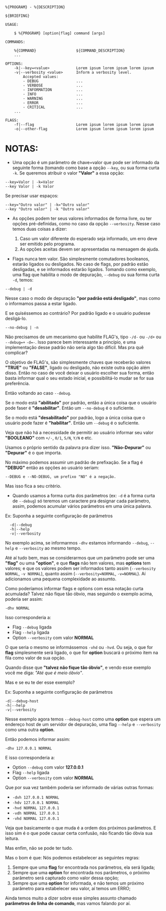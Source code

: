 ```
%{PROGRAM} - %{DESCRIPTION}

${BRIEFING}

USAGE:

    $ %{PROGRAM} [option|flag] command [args]

COMMANDS:

    %{COMMAND}                  ${COMMAND_DESCRIPTION}
    ...

OPTIONS:
    -k|--key=<value>            Lorem ipsum lorem ipsum lorem ipsum
    -v|--verbosity <value>      Inform a verbosity level.
        Accepted values:
        - DEBUG                 ...
        - VERBOSE               ...
        - INFORMATION           ...
        - INFO                  ...
        - WARNING               ...
        - ERROR                 ...
        - CRITICAL              ...
    ...

FLAGS:
    -f|--flag                   Lorem ipsum lorem ipsum lorem ipsum
    -o|--other-flag             Lorem ipsum lorem ipsum lorem ipsum
```

# NOTAS:

* Uma opção é um parâmetro de chave=valor que pode ser informado da seguinte forma (tomando como
base a opção `--key`, ou sua forma curta `-k`. Se queremos atribuir o valor **"Valor"** a essa
opção:

```
--key=Valor | -k=Valor
--key Valor | -k Valor
```
    
Se precisar usar espaços:

```
--key="Outro valor" | -k="Outro valor"
--key "Outro valor" | -k "Outro valor"
```
    
* As opções podem ter seus valores informados de forma livre, ou ter opções pré-definidas, como
no caso da opção `--verbosity`. Nesse caso temos duas coisas a dizer:

  1. Caso um valor diferente do esperado seja informado, um erro deve ser emitido pelo programa.
  2. As opções aceitas devem ser apresentadas na mensagem de ajuda.

* Flags nunca tem valor. São simplesmente comutadores booleanos, estarão ligados ou desligados.
No caso de flags, por padrão estão desligadas, e se informados estarão ligados. Tomando como
exemplo, uma flag que habilita o modo de depuração, `--debug` ou sua forma curta `-d`, temos:
    
```
--debug | -d
```
    
Nesse caso o modo de depuração **"por padrão está desligado"**, mas como o informamos passa a
estar ligado.
    
E se quiséssemos ao contrário? Por padrão ligado e o usuário pudesse desligá-lo.
    
```
--no-debug | -n
```
    
Não precisamos de um mecanismo que habilite FLAG's, tipo `-/d-` ou `-/d+` ou `--debug=+` `-d=-`.
Isso parece bem interessante a princípio, e uma implementação desse padrão não seria algo tão
difícil. Mas pra quê complicar?
    
O objetivo de FLAG's, são simplesmente chaves que receberão valores **"TRUE"** ou **"FALSE"**,
ligado ou desligado, não existe outra opção além disso. Então no caso de você deixar o usuário
escolher sua forma, então basta informar qual o seu estado inicial, e possibilitá-lo mudar se
for sua preferência.
    
Então voltando ao caso `--debug`.
    
Se o modo está **"abilitado"** por padrão, então a única coisa que o usuário pode faser é **"desabilitar"**.
Então um `--no-debug` é o suficiente.
    
Se o modo está **"desabilitado"** por padrão, logo a única coisa que o usuário pode fazer é **"habilitar"**.
Então um `--debug` é o suficiente.
    
Veja que não há a necessidade de permitir ao usuário informar seu valor **"BOOLEANO"** com `+/-`, `0/1`,
`S/N`, `Y/N` e etc.
    
Usamos o próprio sentido da palavra pra dizer isso. **"Não-Depurar"** ou **"Depurar"** é o que importa.
    
No máximo podemos assumir um padrão de prefixação. Se a flag é **"DEBUG"** então as opções ao usuário
seriam:
    
```
--DEBUG e --NO-DEBUG, um prefixo "NO" é a negação.
```
    
Mas isso fica a seu critério.
    
* Quando usamos a forma curta dos parâmetros (ex: `-d` é a forma curta de `--debug`) só teremos um
caractere pra designar cada parâmetro, assim, podemos acumular vários parâmetros em uma única palavra.
	
Ex: Suponha a seguinte configuração de parâmetros

  ```
    -d|--debug
    -h|--help
    -v|--verbosity
  ```
		
No exemplo acima, se informarmos `-dhv` estamos informando `--debug`, `--help` e `--verbosity` ao
mesmo tempo.
	
Até aí tudo bem, mas se considerarmos que um parâmetro pode ser uma **"flag"** ou uma **"option"**,
e que **flags** não tem valores, mas **options** tem valores; e que os valores podem ser informados
tanto assim (`--verbosity NORMAL`, `-v NORMAL`), quanto assim (`--verbosity=NORMAL`, `-v=NORMAL`).
Aí adicionamos uma pequena complexidade ao assumto.
	
Como poderíamos informar flags e options com essa notação curta acumulada?
Talvez não fique tão óbvio, mas seguindo o exemplo acima, poderia ser assim:
	
```
-dhv NORMAL
```
	
Isso corresponderia a:

- Flag `--debug` ligada
- Flag `--help` ligada
- Option `--verbosity` com valor **NORMAL**

O que seria o mesmo se informássemos `-vhd` ou `-hvd`. Ou seja, o que for **flag** simplesmente
será ligado, o que for **option** buscará o próximo item na fila como valor de sua opção.

Quando disse que **"talvez não fique tão óbvio"**, e vendo esse exemplo você me diga:
_"Até que é meio óbvio"_.
 
Mas e se eu te der esse exemplo?

Ex: Suponha a seguinte configuração de parâmetros
   
```
-d|--debug-host
-h|--help
-v|--verbosity
```
Nesse exemplo agora temos `--debug-host` como uma **option** que espera um endereço host de um
servidor de depuração, uma flag `--help` e `--verbosity` como uma outra **option**.

Então podemos informar assim:

```
-dhv 127.0.0.1 NORMAL
```

E isso corresponderia a:

- Option `--debug` com valor **127.0.0.1**
- Flag `--help` ligada
- Option `--verbosity` com valor **NORMAL**

Que por sua vez também poderia ser informado de várias outras formas:

- `-dvh 127.0.0.1 NORMAL`
- `-hdv 127.0.0.1 NORMAL`
- `-hvd NORMAL 127.0.0.1`
- `-vdh NORMAL 127.0.0.1`
- `-vhd NORMAL 127.0.0.1`

Veja que basicamente o que muda é a ordem dos próximos parâmetros. E isso sim é o que pode
causar certa confusão, não ficando tão óbvia sua leitura.

Mas enfim, não se pode ter tudo.

Mas o bom é que: Nós podemos estabelecer as seguintes regras:

1. Sempre que uma **flag** for encontrada nos parâmetros, ela será ligada;
2. Sempre que uma **option** for encontrada nos parâmetros, o próximo parâmetro será capturado
como valor dessa opção;
3. Sempre que uma **option** for informada, e não temos um próximo parâmetro para estabelecer
seu valor, aí temos um ERRO;

Ainda temos muito a dizer sobre esse simples assunto chamado **parâmetros de linha de comando**,
mas vamos falando por aí.
